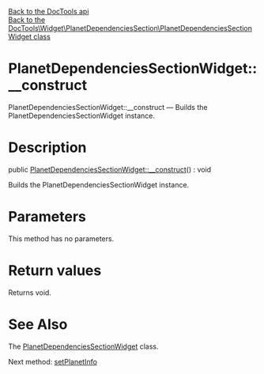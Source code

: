 [Back to the DocTools api](https://github.com/lingtalfi/DocTools/blob/master/doc/api/DocTools.md)<br>
[Back to the DocTools\Widget\PlanetDependenciesSection\PlanetDependenciesSectionWidget class](https://github.com/lingtalfi/DocTools/blob/master/doc/api/DocTools/Widget/PlanetDependenciesSection/PlanetDependenciesSectionWidget.md)


PlanetDependenciesSectionWidget::__construct
================



PlanetDependenciesSectionWidget::__construct — Builds the PlanetDependenciesSectionWidget instance.




Description
================


public [PlanetDependenciesSectionWidget::__construct](https://github.com/lingtalfi/DocTools/blob/master/doc/api/DocTools/Widget/PlanetDependenciesSection/PlanetDependenciesSectionWidget/__construct.md)() : void




Builds the PlanetDependenciesSectionWidget instance.




Parameters
================

This method has no parameters.


Return values
================

Returns void.







See Also
================

The [PlanetDependenciesSectionWidget](https://github.com/lingtalfi/DocTools/blob/master/doc/api/DocTools/Widget/PlanetDependenciesSection/PlanetDependenciesSectionWidget.md) class.

Next method: [setPlanetInfo](https://github.com/lingtalfi/DocTools/blob/master/doc/api/DocTools/Widget/PlanetDependenciesSection/PlanetDependenciesSectionWidget/setPlanetInfo.md)<br>

